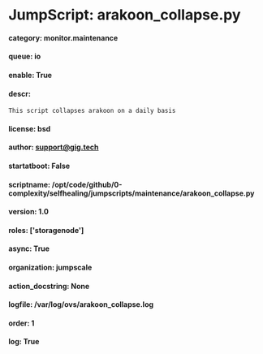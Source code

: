 
# JumpScript: arakoon_collapse.py
        
#### category: monitor.maintenance
#### queue: io
#### enable: True
#### descr: 
```
This script collapses arakoon on a daily basis

```
#### license: bsd
#### author: support@gig.tech
#### startatboot: False
#### scriptname: /opt/code/github/0-complexity/selfhealing/jumpscripts/maintenance/arakoon_collapse.py
#### version: 1.0
#### roles: ['storagenode']
#### async: True
#### organization: jumpscale
#### action_docstring: None
#### logfile: /var/log/ovs/arakoon_collapse.log
#### order: 1
#### log: True